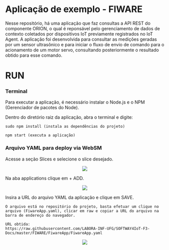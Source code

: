 # Aplicação de exemplo - FIWARE
Nesse repositório, há uma aplicação que faz consultas a API REST do componente ORION, o qual é reponsável pelo gerenciamento de dados de contexto coletados por dispositivos IoT previamente registrados no IoT Agent. A aplicação foi desenvolvida para consultar as medições geradas por um sensor ultrasônico e para iniciar o fluxo de envio de comando para o acionamento de um motor servo, consultando posteriormente o resultado obtido para esse comando.
# RUN

### Terminal
Para executar a aplicação, é necessário instalar o Node.js e o NPM (Gerenciador de pacotes do Node). 

Dentro do diretório raiz da aplicação, abra o terminal e digite: 
```
sudo npm install (instala as dependências do projeto)
```
```
npm start (executa a aplicação)
```
### Arquivo YAML para deploy via WebSM

Acesse a seção Slices e selecione o slice desejado.

<p align="center">
  <img src="https://raw.githubusercontent.com/LABORA-INF-UFG/SOFTWAY4IoT-F3-Docs/master/FIWARE/Images/yaml1.png">
</p>

Na aba applications clique em + ADD.

<p align="center">
  <img src="https://raw.githubusercontent.com/LABORA-INF-UFG/SOFTWAY4IoT-F3-Docs/master/FIWARE/Images/yaml2.png">
</p>

Insira a URL do arquivo YAML da aplicação e clique em SAVE.
```
O arquivo está no repositório do projeto, basta efetuar um clique no arquivo (FiwareApp.yaml), clicar em raw e copiar a URL do arquivo na barra de endereço do navegador.

URL obtida:
https://raw.githubusercontent.com/LABORA-INF-UFG/SOFTWAY4IoT-F3-Docs/master/FIWARE/FiwareApp/FiwareApp.yaml
```
<p align="center">
  <img src="https://raw.githubusercontent.com/LABORA-INF-UFG/SOFTWAY4IoT-F3-Docs/master/FIWARE/Images/yaml3.png">
</p>





